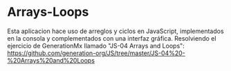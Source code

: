 # Arrays-Loops
Esta aplicacion hace uso de arreglos y ciclos en JavaScript, implementados en la consola y complementados con una interfaz gráfica. Resolviendo el ejercicio de GenerationMx llamado "JS-04 Arrays and Loops": https://github.com/generation-org/JS/tree/master/JS-04%20-%20Arrays%20and%20Loops
